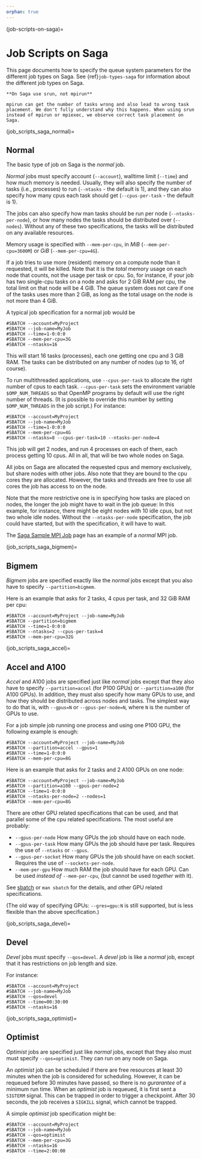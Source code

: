 ```yaml
---
orphan: true
---
```


(job-scripts-on-saga)=

# Job Scripts on Saga

This page documents how to specify the queue system parameters for the
different job types on Saga. See {ref}`job-types-saga`
for information about the different job types on Saga.

```{warning}
**On Saga use srun, not mpirun**

mpirun can get the number of tasks wrong and also lead to wrong task
placement. We don't fully understand why this happens. When using srun
instead of mpirun or mpiexec, we observe correct task placement on Saga.
```


(job_scripts_saga_normal)=

## Normal

The basic type of job on Saga is the *normal* job.

_Normal_ jobs must specify account (`--account`), walltime limit
(`--time`) and how much memory is needed.  Usually, they will also
specify the number of tasks (i.e., processes) to run (`--ntasks` - the
default is 1), and they can also specify how many cpus each task
should get (`--cpus-per-task` - the default is 1).

The jobs can also specify how man tasks should be run per node
(`--ntasks-per-node`), or how many nodes the tasks should be
distributed over (`--nodes`).  Without any of these two
specifications, the tasks will be distributed on any available
resources.

Memory usage is specified with `--mem-per-cpu`, in _MiB_
(`--mem-per-cpu=3600M`) or _GiB_ (`--mem-per-cpu=4G`).

If a job tries to use more (resident) memory on a compute node than it
requested, it will be killed.  Note that it is the _total_ memory
usage on each node that counts, not the usage per task or cpu.  So,
for instance, if your job has two single-cpu tasks on a node and asks
for 2 GiB RAM per cpu, the total limit on that node will be 4 GiB.
The queue system does not care if one of the tasks uses more than 2
GiB, as long as the total usage on the node is not more than 4 GiB.

A typical job specification for a normal job would be

	#SBATCH --account=MyProject
	#SBATCH --job-name=MyJob
	#SBATCH --time=1-0:0:0
	#SBATCH --mem-per-cpu=3G
	#SBATCH --ntasks=16

This will start 16 tasks (processes), each one getting one cpu and 3
GiB RAM.  The tasks can be distributed on any number of nodes (up to
16, of course).

To run multithreaded applications, use `--cpus-per-task` to allocate
the right number of cpus to each task.  `--cpus-per-task` sets the
environment variable `$OMP_NUM_THREADS` so that OpenMP programs by
default will use the right number of threads.  (It is possible to
override this number by setting `$OMP_NUM_THREADS` in the job script.)
For instance:

	#SBATCH --account=MyProject
	#SBATCH --job-name=MyJob
	#SBATCH --time=1-0:0:0
	#SBATCH --mem-per-cpu=4G
	#SBATCH --ntasks=8 --cpus-per-task=10 --ntasks-per-node=4

This job will get 2 nodes, and run 4 processes on each of them, each
process getting 10 cpus.  All in all, that will be two whole nodes on
Saga.

All jobs on Saga are allocated the requested cpus and memory
exclusively, but share nodes with other jobs.  Also note that they are
bound to the cpu cores they are allocated.  However, the tasks and
threads are free to use all cores the job has access to on the node.

Note that the more restrictive one is in specifying how tasks are
placed on nodes, the longer the job might have to wait in the job
queue: In this example, for instance, there might be eight nodes with
10 idle cpus, but not two whole idle nodes.  Without the
`--ntasks-per-node` specification, the job could have started, but
with the specification, it will have to wait.

The [Saga Sample MPI Job](saga/saga_sample_mpi_job.md) page has an example
of a _normal_ MPI job.


(job_scripts_saga_bigmem)=

## Bigmem

_Bigmem_ jobs are specified exactly like the _normal_ jobs except that
you also have to specify `--partition=bigmem`.

Here is an example that asks for 2 tasks, 4 cpus per task, and 32 GiB
RAM per cpu:

    #SBATCH --account=MyProject --job-name=MyJob
    #SBATCH --partition=bigmem
    #SBATCH --time=1-0:0:0
    #SBATCH --ntasks=2 --cpus-per-task=4
    #SBATCH --mem-per-cpu=32G


(job_scripts_saga_accel)=

## Accel and A100
*Accel* and A100 jobs are specified just like *normal* jobs except that they
also have to specify `--partition=accel` (for P100 GPUs) or
`--partition=a100` (for A100 GPUs).  In addition, they must also
specify how many GPUs to use, and how they should be distributed
across nodes and tasks.  The simplest way to do that is, with
`--gpus=N` or `--gpus-per-node=N`, where `N` is the number of GPUs to
use.

For a job simple job running one process and using one P100 GPU, the
following example is enough:

    #SBATCH --account=MyProject --job-name=MyJob
    #SBATCH --partition=accel --gpus=1
    #SBATCH --time=1-0:0:0
    #SBATCH --mem-per-cpu=8G

Here is an example that asks for 2 tasks and 2 A100 GPUs on one node:

    #SBATCH --account=MyProject --job-name=MyJob
    #SBATCH --partition=a100 --gpus-per-node=2
    #SBATCH --time=1-0:0:0
    #SBATCH --ntasks-per-node=2 --nodes=1
    #SBATCH --mem-per-cpu=8G

There are other GPU related specifications that can be used, and that
parallel some of the cpu related specifications.  The most useful are
probably:

- `--gpus-per-node` How many GPUs the job should have on each node.
- `--gpus-per-task` How many GPUs the job should have per task.
  Requires the use of `--ntasks` or `--gpus`.
- `--gpus-per-socket` How many GPUs the job should have on each
  socket.  Requires the use of `--sockets-per-node`.
- `--mem-per-gpu` How much RAM the job should have for each GPU.
  Can be used *instead of* `--mem-per-cpu`, (but cannot be used
  *together with* it).

See [sbatch](https://slurm.schedmd.com/sbatch.html) or `man sbatch`
for the details, and other GPU related specifications.

(The old way of specifying GPUs: `--gres=gpu:N` is still supported,
but is less flexible than the above specification.)

(job_scripts_saga_devel)=

## Devel

_Devel_ jobs must specify `--qos=devel`.  A _devel_ job is like a _normal_
job, except that it has restrictions on job length and size.

For instance:

	#SBATCH --account=MyProject
	#SBATCH --job-name=MyJob
	#SBATCH --qos=devel
	#SBATCH --time=00:30:00
	#SBATCH --ntasks=16


(job_scripts_saga_optimist)=

## Optimist

_Optimist_ jobs are specified just like _normal_ jobs, except that
they also must must specify `--qos=optimist`.  They can run on any
node on Saga.

An _optimist_ job can be scheduled if there are free resources at
least 30 minutes when the job is considered for scheduling.  However,
it can be requeued before 30 minutes have passed, so there is no
_gurarantee_ of a minimum run time.  When an _optimist_ job is requeued,
it is first sent a `SIGTERM` signal.  This can be trapped in order to
trigger a checkpoint.  After 30 seconds, the job receives a `SIGKILL`
signal, which cannot be trapped.

A simple _optimist_ job specification might be:

	#SBATCH --account=MyProject
	#SBATCH --job-name=MyJob
	#SBATCH --qos=optimist
	#SBATCH --mem-per-cpu=3G
	#SBATCH --ntasks=16
	#SBATCH --time=2:00:00
